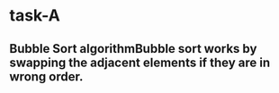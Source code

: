 # task-A
## Bubble Sort algorithmBubble sort works by swapping the adjacent elements if they are in wrong order.